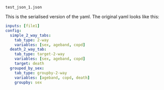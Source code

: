 `test_json_1.json`

This is the serialised version of the yaml. The original
yaml looks like this:

```yaml
inputs: [file1]
config:
  simple_2_way_tabs:
    tab_type: 2-way
    variables: [sex, ageband, copd]
  death_2_way_tab:
    tab_type: target-2-way
    variables: [sex, ageband, copd]
    target: death
  grouped_by_sex:
    tab_type: groupby-2-way
    variables: [ageband, copd, death]
    groupby: sex

```